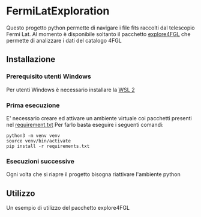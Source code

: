 # FermiLatExploration
Questo progetto python permette di navigare i file fits raccolti dal telescopio Fermi Lat.
Al momento è disponibile soltanto il pacchetto [explore4FGL](https://gitlab.com/LMRuggiero/fermilatexploration/-/tree/main/explore4FGL) che permette di analizzare i dati del catalogo 4FGL

## Installazione
### Prerequisito utenti Windows
Per utenti Windows è necessario installare la [WSL 2](https://docs.microsoft.com/it-it/windows/wsl/install)

### Prima esecuzione
E' necessario creare ed attivare un ambiente virtuale coi pacchetti presenti nel [requirement.txt](https://gitlab.com/LMRuggiero/fermilatexploration/-/blob/main/requirements.txt)
Per farlo basta eseguire i seguenti comandi:
```
python3 -m venv venv 
source venv/bin/activate
pip install -r requirements.txt
```
### Esecuzioni successive
Ogni volta che si riapre il progetto bisogna riattivare l'ambiente python

## Utilizzo
Un esempio di utilizzo del pacchetto explore4FGL